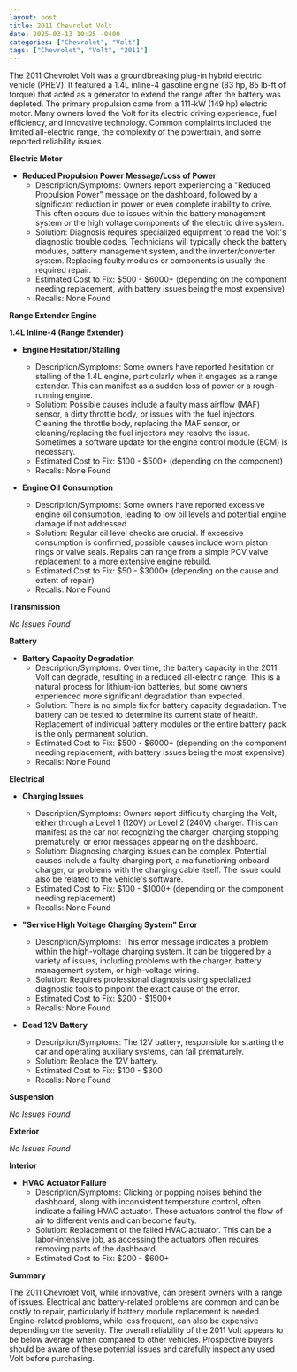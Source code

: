 ```yaml
---
layout: post
title: 2011 Chevrolet Volt
date: 2025-03-13 10:25 -0400
categories: ["Chevrolet", "Volt"]
tags: ["Chevrolet", "Volt", "2011"]
---
```

The 2011 Chevrolet Volt was a groundbreaking plug-in hybrid electric vehicle (PHEV). It featured a 1.4L inline-4 gasoline engine (83 hp, 85 lb-ft of torque) that acted as a generator to extend the range after the battery was depleted. The primary propulsion came from a 111-kW (149 hp) electric motor. Many owners loved the Volt for its electric driving experience, fuel efficiency, and innovative technology. Common complaints included the limited all-electric range, the complexity of the powertrain, and some reported reliability issues.

**Electric Motor**

* **Reduced Propulsion Power Message/Loss of Power**
    * Description/Symptoms: Owners report experiencing a "Reduced Propulsion Power" message on the dashboard, followed by a significant reduction in power or even complete inability to drive. This often occurs due to issues within the battery management system or the high voltage components of the electric drive system.
    * Solution: Diagnosis requires specialized equipment to read the Volt's diagnostic trouble codes. Technicians will typically check the battery modules, battery management system, and the inverter/converter system. Replacing faulty modules or components is usually the required repair.
    * Estimated Cost to Fix: $500 - $6000+ (depending on the component needing replacement, with battery issues being the most expensive)
    * Recalls: None Found

**Range Extender Engine**

**1.4L Inline-4 (Range Extender)**

* **Engine Hesitation/Stalling**
    * Description/Symptoms: Some owners have reported hesitation or stalling of the 1.4L engine, particularly when it engages as a range extender. This can manifest as a sudden loss of power or a rough-running engine.
    * Solution: Possible causes include a faulty mass airflow (MAF) sensor, a dirty throttle body, or issues with the fuel injectors. Cleaning the throttle body, replacing the MAF sensor, or cleaning/replacing the fuel injectors may resolve the issue. Sometimes a software update for the engine control module (ECM) is necessary.
    * Estimated Cost to Fix: $100 - $500+ (depending on the component)
    * Recalls: None Found

* **Engine Oil Consumption**
    * Description/Symptoms: Some owners have reported excessive engine oil consumption, leading to low oil levels and potential engine damage if not addressed.
    * Solution: Regular oil level checks are crucial. If excessive consumption is confirmed, possible causes include worn piston rings or valve seals. Repairs can range from a simple PCV valve replacement to a more extensive engine rebuild.
    * Estimated Cost to Fix: $50 - $3000+ (depending on the cause and extent of repair)
    * Recalls: None Found

**Transmission**

*No Issues Found*

**Battery**

* **Battery Capacity Degradation**
    * Description/Symptoms: Over time, the battery capacity in the 2011 Volt can degrade, resulting in a reduced all-electric range. This is a natural process for lithium-ion batteries, but some owners experienced more significant degradation than expected.
    * Solution: There is no simple fix for battery capacity degradation. The battery can be tested to determine its current state of health. Replacement of individual battery modules or the entire battery pack is the only permanent solution.
    * Estimated Cost to Fix: $500 - $6000+ (depending on the component needing replacement, with battery issues being the most expensive)
    * Recalls: None Found

**Electrical**

* **Charging Issues**
    * Description/Symptoms: Owners report difficulty charging the Volt, either through a Level 1 (120V) or Level 2 (240V) charger. This can manifest as the car not recognizing the charger, charging stopping prematurely, or error messages appearing on the dashboard.
    * Solution: Diagnosing charging issues can be complex. Potential causes include a faulty charging port, a malfunctioning onboard charger, or problems with the charging cable itself. The issue could also be related to the vehicle's software.
    * Estimated Cost to Fix: $100 - $1000+ (depending on the component needing replacement)
    * Recalls: None Found

* **"Service High Voltage Charging System" Error**
    * Description/Symptoms: This error message indicates a problem within the high-voltage charging system. It can be triggered by a variety of issues, including problems with the charger, battery management system, or high-voltage wiring.
    * Solution: Requires professional diagnosis using specialized diagnostic tools to pinpoint the exact cause of the error.
    * Estimated Cost to Fix: $200 - $1500+
    * Recalls: None Found

* **Dead 12V Battery**
    * Description/Symptoms: The 12V battery, responsible for starting the car and operating auxiliary systems, can fail prematurely.
    * Solution: Replace the 12V battery.
    * Estimated Cost to Fix: $100 - $300
    * Recalls: None Found

**Suspension**

*No Issues Found*

**Exterior**

*No Issues Found*

**Interior**

* **HVAC Actuator Failure**
    * Description/Symptoms: Clicking or popping noises behind the dashboard, along with inconsistent temperature control, often indicate a failing HVAC actuator. These actuators control the flow of air to different vents and can become faulty.
    * Solution: Replacement of the failed HVAC actuator. This can be a labor-intensive job, as accessing the actuators often requires removing parts of the dashboard.
    * Estimated Cost to Fix: $200 - $600+

**Summary**

The 2011 Chevrolet Volt, while innovative, can present owners with a range of issues. Electrical and battery-related problems are common and can be costly to repair, particularly if battery module replacement is needed. Engine-related problems, while less frequent, can also be expensive depending on the severity. The overall reliability of the 2011 Volt appears to be below average when compared to other vehicles. Prospective buyers should be aware of these potential issues and carefully inspect any used Volt before purchasing.

